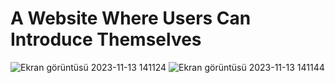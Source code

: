 # A Website Where Users Can Introduce Themselves

![Ekran görüntüsü 2023-11-13 141124](https://github.com/ravgar/Portfolio-Web-Program/assets/97904458/3420a173-dc96-48c2-a07f-c9ab1ba69686)
![Ekran görüntüsü 2023-11-13 141144](https://github.com/ravgar/Portfolio-Web-Program/assets/97904458/617aa386-cb94-4e03-8211-f11fca030832)
